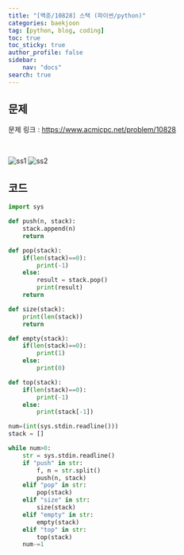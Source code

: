 ```yaml
---
title: "[백준/10828] 스택 (파이썬/python)"
categories: baekjoon
tag: [python, blog, coding]
toc: true
toc_sticky: true
author_profile: false
sidebar:
    nav: "docs"
search: true
---
```


## 문제

문제 링크 : https://www.acmicpc.net/problem/10828  

<br/>

![ss1](https://user-images.githubusercontent.com/52556486/179785713-9a7e469b-6b8e-4496-90c8-dd0f82f7ef49.png)
![ss2](https://user-images.githubusercontent.com/52556486/179785792-4aed4108-ad5f-42c1-9bc5-9ae4f4c07084.png)

## 코드

```python
import sys

def push(n, stack):
    stack.append(n)
    return

def pop(stack):
    if(len(stack)==0):
        print(-1)
    else:
        result = stack.pop()
        print(result)
    return

def size(stack):
    print(len(stack))
    return

def empty(stack):
    if(len(stack)==0):
        print(1)
    else:
        print(0)

def top(stack):
    if(len(stack)==0):
        print(-1)
    else:
        print(stack[-1])

num=(int(sys.stdin.readline()))
stack = []

while num>0:
    str = sys.stdin.readline()
    if "push" in str:
        f, n = str.split()
        push(n, stack)
    elif "pop" in str:
        pop(stack)
    elif "size" in str:
        size(stack)
    elif "empty" in str:
        empty(stack)
    elif "top" in str:
        top(stack)
    num-=1
```

